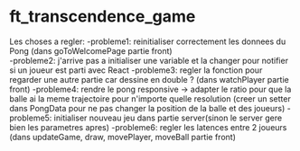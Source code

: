 # ft_transcendence_game

Les choses a regler:
-probleme1: reinitialiser correctement les donnees du Pong (dans goToWelcomePage partie front)<br>
-probleme2: j'arrive pas a initialiser une variable et la changer pour notifier si un joueur est parti avec React
-probleme3: regler la fonction pour regarder une autre partie car dessine en double ? (dans watchPlayer partie front)
-probleme4: rendre le pong responsive -> adapter le ratio pour que la balle ai la meme trajectoire pour n'importe quelle resolution (creer un setter dans PongData pour ne pas changer la position de la balle et des joueurs)
-probleme5: initialiser nouveau jeu dans partie server(sinon le server gere bien les parametres apres)
-probleme6: regler les latences entre 2 joueurs (dans updateGame, draw, movePlayer, moveBall partie front)
